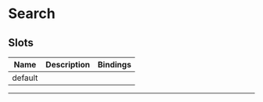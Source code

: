 # Search

## Slots

| Name    | Description | Bindings |
| ------- | ----------- | -------- |
| default |             | <br>     |

---
